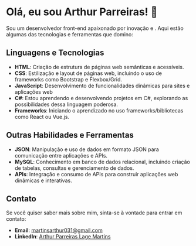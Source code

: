 # Olá, eu sou Arthur Parreiras! 👋

Sou um desenvolvedor front-end apaixonado por inovação e . Aqui estão algumas das tecnologias e ferramentas que domino:

## Linguagens e Tecnologias

- **HTML**: Criação de estrutura de páginas web semânticas e acessíveis.
- **CSS**: Estilização e layout de páginas web, incluindo o uso de frameworks como Bootstrap e Flexbox/Grid.
- **JavaScript**: Desenvolvimento de funcionalidades dinâmicas para sites e aplicações web
- **C#**: Estou aprendendo e desenvolvendo projetos em C#, explorando as possibilidades dessa linguagem poderosa.
- **Frameworks**: Iniciando o aprendizado no uso frameworks/bibliotecas como React ou Vue.js.

## Outras Habilidades e Ferramentas

- **JSON**: Manipulação e uso de dados em formato JSON para comunicação entre aplicações e APIs.
- **MySQL**: Conhecimento em banco de dados relacional, incluindo criação de tabelas, consultas e gerenciamento de dados.
- **APIs**: Integração e consumo de APIs para construir aplicações web dinâmicas e interativas.

## Contato

Se você quiser saber mais sobre mim, sinta-se à vontade para entrar em contato:

- **Email**: [martinsarthur031@gmail.com](mailto:martinsarthur031@gmail.com)
- **LinkedIn**: [Arthur Parreiras Lage Martins](https://www.linkedin.com/in/arthurparreiras/)
